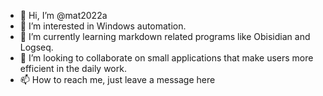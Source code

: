 - 👋 Hi, I’m @mat2022a
- 👀 I’m interested in Windows automation.
- 🌱 I’m currently learning markdown related programs like Obisidian and Logseq.
- 💞️ I’m looking to collaborate on small applications that make users more efficient in the daily work.
- 📫 How to reach me, just leave a message here

<!---
mat2022a/mat2022a is a ✨ special ✨ repository because its `README.md` (this file) appears on your GitHub profile.
You can click the Preview link to take a look at your changes.
--->
